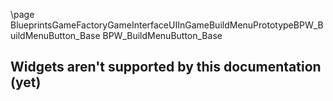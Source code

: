 \page BlueprintsGameFactoryGameInterfaceUIInGameBuildMenuPrototypeBPW_BuildMenuButton_Base BPW_BuildMenuButton_Base
## Widgets aren't supported by this documentation (yet)
